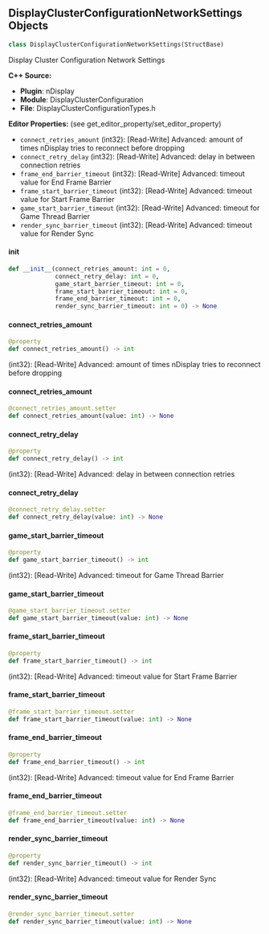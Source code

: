## DisplayClusterConfigurationNetworkSettings Objects

```python
class DisplayClusterConfigurationNetworkSettings(StructBase)
```

Display Cluster Configuration Network Settings

**C++ Source:**

- **Plugin**: nDisplay
- **Module**: DisplayClusterConfiguration
- **File**: DisplayClusterConfigurationTypes.h

**Editor Properties:** (see get_editor_property/set_editor_property)

- ``connect_retries_amount`` (int32):  [Read-Write] Advanced: amount of times nDisplay tries to reconnect before dropping
- ``connect_retry_delay`` (int32):  [Read-Write] Advanced: delay in between connection retries
- ``frame_end_barrier_timeout`` (int32):  [Read-Write] Advanced: timeout value for End Frame Barrier
- ``frame_start_barrier_timeout`` (int32):  [Read-Write] Advanced: timeout value for Start Frame Barrier
- ``game_start_barrier_timeout`` (int32):  [Read-Write] Advanced: timeout for Game Thread Barrier
- ``render_sync_barrier_timeout`` (int32):  [Read-Write] Advanced: timeout value for Render Sync

<a id="unreal.DisplayClusterConfigurationNetworkSettings.__init__"></a>

#### __init__

```python
def __init__(connect_retries_amount: int = 0,
             connect_retry_delay: int = 0,
             game_start_barrier_timeout: int = 0,
             frame_start_barrier_timeout: int = 0,
             frame_end_barrier_timeout: int = 0,
             render_sync_barrier_timeout: int = 0) -> None
```

<a id="unreal.DisplayClusterConfigurationNetworkSettings.connect_retries_amount"></a>

#### connect_retries_amount

```python
@property
def connect_retries_amount() -> int
```

(int32):  [Read-Write] Advanced: amount of times nDisplay tries to reconnect before dropping

<a id="unreal.DisplayClusterConfigurationNetworkSettings.connect_retries_amount"></a>

#### connect_retries_amount

```python
@connect_retries_amount.setter
def connect_retries_amount(value: int) -> None
```

<a id="unreal.DisplayClusterConfigurationNetworkSettings.connect_retry_delay"></a>

#### connect_retry_delay

```python
@property
def connect_retry_delay() -> int
```

(int32):  [Read-Write] Advanced: delay in between connection retries

<a id="unreal.DisplayClusterConfigurationNetworkSettings.connect_retry_delay"></a>

#### connect_retry_delay

```python
@connect_retry_delay.setter
def connect_retry_delay(value: int) -> None
```

<a id="unreal.DisplayClusterConfigurationNetworkSettings.game_start_barrier_timeout"></a>

#### game_start_barrier_timeout

```python
@property
def game_start_barrier_timeout() -> int
```

(int32):  [Read-Write] Advanced: timeout for Game Thread Barrier

<a id="unreal.DisplayClusterConfigurationNetworkSettings.game_start_barrier_timeout"></a>

#### game_start_barrier_timeout

```python
@game_start_barrier_timeout.setter
def game_start_barrier_timeout(value: int) -> None
```

<a id="unreal.DisplayClusterConfigurationNetworkSettings.frame_start_barrier_timeout"></a>

#### frame_start_barrier_timeout

```python
@property
def frame_start_barrier_timeout() -> int
```

(int32):  [Read-Write] Advanced: timeout value for Start Frame Barrier

<a id="unreal.DisplayClusterConfigurationNetworkSettings.frame_start_barrier_timeout"></a>

#### frame_start_barrier_timeout

```python
@frame_start_barrier_timeout.setter
def frame_start_barrier_timeout(value: int) -> None
```

<a id="unreal.DisplayClusterConfigurationNetworkSettings.frame_end_barrier_timeout"></a>

#### frame_end_barrier_timeout

```python
@property
def frame_end_barrier_timeout() -> int
```

(int32):  [Read-Write] Advanced: timeout value for End Frame Barrier

<a id="unreal.DisplayClusterConfigurationNetworkSettings.frame_end_barrier_timeout"></a>

#### frame_end_barrier_timeout

```python
@frame_end_barrier_timeout.setter
def frame_end_barrier_timeout(value: int) -> None
```

<a id="unreal.DisplayClusterConfigurationNetworkSettings.render_sync_barrier_timeout"></a>

#### render_sync_barrier_timeout

```python
@property
def render_sync_barrier_timeout() -> int
```

(int32):  [Read-Write] Advanced: timeout value for Render Sync

<a id="unreal.DisplayClusterConfigurationNetworkSettings.render_sync_barrier_timeout"></a>

#### render_sync_barrier_timeout

```python
@render_sync_barrier_timeout.setter
def render_sync_barrier_timeout(value: int) -> None
```

<a id="unreal.DisplayClusterConfigurationFailoverSettings"></a>